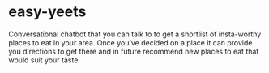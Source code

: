 # easy-yeets
Conversational chatbot that you can talk to to get a shortlist of insta-worthy places to eat in your area. Once you’ve decided on a place it can provide you directions to get there and in future recommend new places to eat that would suit your taste. 
